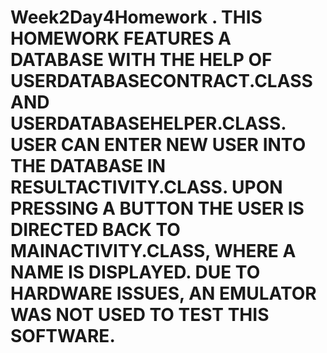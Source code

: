 # Week2Day4Homework . THIS HOMEWORK FEATURES A DATABASE WITH THE HELP OF USERDATABASECONTRACT.CLASS AND USERDATABASEHELPER.CLASS.  USER CAN ENTER NEW USER INTO THE DATABASE IN RESULTACTIVITY.CLASS.  UPON PRESSING A BUTTON THE USER IS DIRECTED BACK TO MAINACTIVITY.CLASS, WHERE A NAME IS DISPLAYED.  DUE TO HARDWARE ISSUES, AN EMULATOR WAS NOT USED TO TEST THIS SOFTWARE.
